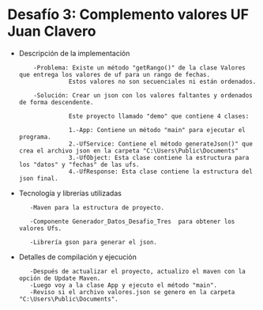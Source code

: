 # Desafío 3: Complemento valores UF Juan Clavero


- Descripción de la implementación

          -Problema: Existe un método "getRango()" de la clase Valores que entrega los valores de uf para un rango de fechas.
                    Estos valores no son secuenciales ni están ordenados.

          -Solución: Crear un json con los valores faltantes y ordenados de forma descendente.

                    Este proyecto llamado "demo" que contiene 4 clases:

                    1.-App: Contiene un método "main" para ejecutar el programa.
                    2.-UfService: Contiene el método generateJson()" que crea el archivo json en la carpeta "C:\Users\Public\Documents"
                    3.-UfObject: Esta clase contiene la estructura para los "datos" y "fechas" de las ufs.
                    4.-UfResponse: Esta clase contiene la estructura del json final.



- Tecnología y librerías utilizadas
   
         -Maven para la estructura de proyecto.

         -Componente Generador_Datos_Desafio_Tres  para obtener los valores Ufs. 

         -Librería gson para generar el json.



- Detalles de compilación y ejecución

         -Después de actualizar el proyecto, actualizo el maven con la opción de Update Maven.
         -Luego voy a la clase App y ejecuto el método "main".
         -Reviso si el archivo valores.json se genero en la carpeta "C:\Users\Public\Documents".
